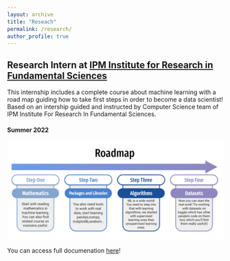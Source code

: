 ```yaml
---
layout: archive
title: "Reseach"
permalink: /research/
author_profile: true
---
```


## Research Intern at [IPM Institute for Research in Fundamental Sciences](http://www.ipm.ac.ir/)

This internship includes a complete course about machine learning with a road map guiding how to take first steps in order to become a data scientist!
Based on an intership guided and instructed by Computer Science team of IPM Institute For Research In Fundamental Sciences.

#### Summer 2022

![](/images/Roadmap.png)

You can access full documenation [here](https://github.com/Precioux/Machine-Learning-Course)!
